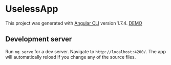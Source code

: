 # UselessApp

This project was generated with [Angular CLI](https://github.com/angular/angular-cli) version 1.7.4.
[DEMO](https://number-of-a-day.herokuapp.com)

## Development server

Run `ng serve` for a dev server. Navigate to `http://localhost:4200/`. The app will automatically reload if you change any of the source files.

